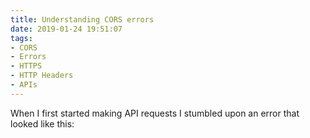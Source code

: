 ```yaml
---
title: Understanding CORS errors
date: 2019-01-24 19:51:07
tags:
- CORS
- Errors
- HTTPS
- HTTP Headers
- APIs
---
```


When I first started making API requests I stumbled upon an error that looked like this: 